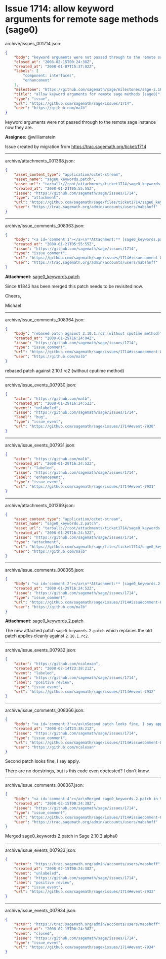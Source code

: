 # Issue 1714: allow keyword arguments for remote sage methods (sage0)

archive/issues_001714.json:
```json
{
    "body": "keyword arguments were not passed through to the remote sage instance now they are.\n\n**Assignee:** @williamstein\n\nIssue created by migration from https://trac.sagemath.org/ticket/1714\n\n",
    "closed_at": "2008-02-15T00:24:38Z",
    "created_at": "2008-01-07T15:37:02Z",
    "labels": [
        "component: interfaces",
        "enhancement"
    ],
    "milestone": "https://github.com/sagemath/sage/milestones/sage-2.10.2",
    "title": "allow keyword arguments for remote sage methods (sage0)",
    "type": "issue",
    "url": "https://github.com/sagemath/sage/issues/1714",
    "user": "https://github.com/malb"
}
```
keyword arguments were not passed through to the remote sage instance now they are.

**Assignee:** @williamstein

Issue created by migration from https://trac.sagemath.org/ticket/1714





---

archive/attachments_001368.json:
```json
{
    "asset_content_type": "application/octet-stream",
    "asset_name": "sage0_keywords.patch",
    "asset_url": "tarball://root/attachments/ticket1714/sage0_keywords.patch",
    "created_at": "2008-01-21T05:55:55Z",
    "issue": "https://github.com/sagemath/sage/issues/1714",
    "type": "attachment",
    "url": "https://github.com/sagemath/sage/files/ticket1714/sage0_keywords.patch",
    "user": "https://trac.sagemath.org/admin/accounts/users/mabshoff"
}
```



---

archive/issue_comments_008363.json:
```json
{
    "body": "<a id='comment:1'></a>\n**Attachment:** [sage0_keywords.patch](https://github.com/sagemath/sage/files/ticket1714/sage0_keywords.patch)\n\nSince #1843 has been merged this patch needs to be revisited now.\n\nCheers,\n\nMichael",
    "created_at": "2008-01-21T05:55:55Z",
    "issue": "https://github.com/sagemath/sage/issues/1714",
    "type": "issue_comment",
    "url": "https://github.com/sagemath/sage/issues/1714#issuecomment-8363",
    "user": "https://trac.sagemath.org/admin/accounts/users/mabshoff"
}
```

<a id='comment:1'></a>
**Attachment:** [sage0_keywords.patch](https://github.com/sagemath/sage/files/ticket1714/sage0_keywords.patch)

Since #1843 has been merged this patch needs to be revisited now.

Cheers,

Michael



---

archive/issue_comments_008364.json:
```json
{
    "body": "rebased patch against 2.10.1.rc2 (without cputime method)",
    "created_at": "2008-01-29T16:24:04Z",
    "issue": "https://github.com/sagemath/sage/issues/1714",
    "type": "issue_comment",
    "url": "https://github.com/sagemath/sage/issues/1714#issuecomment-8364",
    "user": "https://github.com/malb"
}
```

rebased patch against 2.10.1.rc2 (without cputime method)



---

archive/issue_events_007930.json:
```json
{
    "actor": "https://github.com/malb",
    "created_at": "2008-01-29T16:24:52Z",
    "event": "unlabeled",
    "issue": "https://github.com/sagemath/sage/issues/1714",
    "label": "bug",
    "type": "issue_event",
    "url": "https://github.com/sagemath/sage/issues/1714#event-7930"
}
```



---

archive/issue_events_007931.json:
```json
{
    "actor": "https://github.com/malb",
    "created_at": "2008-01-29T16:24:52Z",
    "event": "labeled",
    "issue": "https://github.com/sagemath/sage/issues/1714",
    "label": "enhancement",
    "type": "issue_event",
    "url": "https://github.com/sagemath/sage/issues/1714#event-7931"
}
```



---

archive/attachments_001369.json:
```json
{
    "asset_content_type": "application/octet-stream",
    "asset_name": "sage0_keywords.2.patch",
    "asset_url": "tarball://root/attachments/ticket1714/sage0_keywords.2.patch",
    "created_at": "2008-01-29T16:24:52Z",
    "issue": "https://github.com/sagemath/sage/issues/1714",
    "type": "attachment",
    "url": "https://github.com/sagemath/sage/files/ticket1714/sage0_keywords.2.patch",
    "user": "https://github.com/malb"
}
```



---

archive/issue_comments_008365.json:
```json
{
    "body": "<a id='comment:2'></a>\n**Attachment:** [sage0_keywords.2.patch](https://github.com/sagemath/sage/files/ticket1714/sage0_keywords.2.patch)\n\nThe new attached patch `sage0_keywords.2.patch` which replaces the old patch applies cleanly against `2.10.1.rc2`.",
    "created_at": "2008-01-29T16:24:52Z",
    "issue": "https://github.com/sagemath/sage/issues/1714",
    "type": "issue_comment",
    "url": "https://github.com/sagemath/sage/issues/1714#issuecomment-8365",
    "user": "https://github.com/malb"
}
```

<a id='comment:2'></a>
**Attachment:** [sage0_keywords.2.patch](https://github.com/sagemath/sage/files/ticket1714/sage0_keywords.2.patch)

The new attached patch `sage0_keywords.2.patch` which replaces the old patch applies cleanly against `2.10.1.rc2`.



---

archive/issue_events_007932.json:
```json
{
    "actor": "https://github.com/ncalexan",
    "created_at": "2008-02-14T23:38:21Z",
    "event": "labeled",
    "issue": "https://github.com/sagemath/sage/issues/1714",
    "label": "positive review",
    "type": "issue_event",
    "url": "https://github.com/sagemath/sage/issues/1714#event-7932"
}
```



---

archive/issue_comments_008366.json:
```json
{
    "body": "<a id='comment:3'></a>\nSecond patch looks fine, I say apply.\n\nThere are no docstrings, but is this code even doctested?  I don't know.",
    "created_at": "2008-02-14T23:38:21Z",
    "issue": "https://github.com/sagemath/sage/issues/1714",
    "type": "issue_comment",
    "url": "https://github.com/sagemath/sage/issues/1714#issuecomment-8366",
    "user": "https://github.com/ncalexan"
}
```

<a id='comment:3'></a>
Second patch looks fine, I say apply.

There are no docstrings, but is this code even doctested?  I don't know.



---

archive/issue_comments_008367.json:
```json
{
    "body": "<a id='comment:4'></a>\nMerged sage0_keywords.2.patch in Sage 2.10.2.alpha0",
    "created_at": "2008-02-15T00:24:38Z",
    "issue": "https://github.com/sagemath/sage/issues/1714",
    "type": "issue_comment",
    "url": "https://github.com/sagemath/sage/issues/1714#issuecomment-8367",
    "user": "https://trac.sagemath.org/admin/accounts/users/mabshoff"
}
```

<a id='comment:4'></a>
Merged sage0_keywords.2.patch in Sage 2.10.2.alpha0



---

archive/issue_events_007933.json:
```json
{
    "actor": "https://trac.sagemath.org/admin/accounts/users/mabshoff",
    "created_at": "2008-02-15T00:24:38Z",
    "event": "unlabeled",
    "issue": "https://github.com/sagemath/sage/issues/1714",
    "label": "positive review",
    "type": "issue_event",
    "url": "https://github.com/sagemath/sage/issues/1714#event-7933"
}
```



---

archive/issue_events_007934.json:
```json
{
    "actor": "https://trac.sagemath.org/admin/accounts/users/mabshoff",
    "created_at": "2008-02-15T00:24:38Z",
    "event": "closed",
    "issue": "https://github.com/sagemath/sage/issues/1714",
    "type": "issue_event",
    "url": "https://github.com/sagemath/sage/issues/1714#event-7934"
}
```
